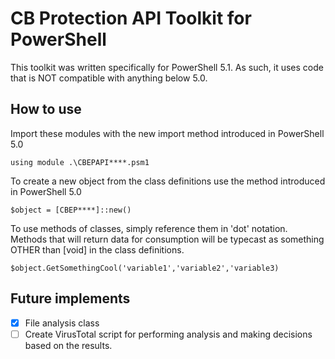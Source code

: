 # CB Protection API Toolkit for PowerShell
This toolkit was written specifically for PowerShell 5.1. As such, it uses code that is NOT compatible with anything below 5.0.

## How to use
Import these modules with the new import method introduced in PowerShell 5.0
```
using module .\CBEPAPI****.psm1
```

To create a new object from the class definitions use the method introduced in PowerShell 5.0
```
$object = [CBEP****]::new()
```

To use methods of classes, simply reference them in 'dot' notation. Methods that will return data for consumption will be typecast as something OTHER than [void] in the class definitions.
```
$object.GetSomethingCool('variable1','variable2','variable3)
```


## Future implements
- [x] File analysis class
- [ ] Create VirusTotal script for performing analysis and making decisions based on the results.
